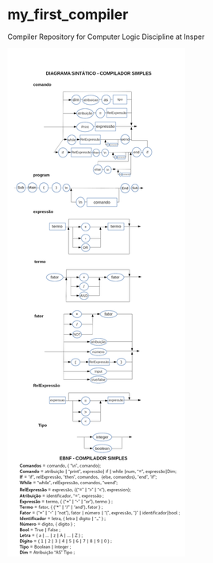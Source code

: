 # my_first_compiler
Compiler Repository for Computer Logic Discipline at Insper

![alt text](https://github.com/SabrinaSimao/my_first_compiler/blob/master/imgs/h7.png)
